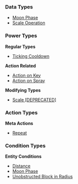 ### Data Types

- [Moon Phase](data/MOON_PHASE.md)
- [Scale Operation](data/SCALE_OPERATION.md)

### Power Types

**Regular Types**

- [Ticking Cooldown](power/TICKING_COOLDOWN.md)

**Action Related**

- [Action on Key](power/ACTION_ON_KEY.md)
- [Action on Spray](power/ACTION_ON_SPRAY.md)

**Modifying Types**

- [Scale [DEPRECATED]](power/SCALE.md)

### Action Types

**Meta Actions**

- [Repeat](action/meta/REPEAT.md)

### Condition Types

**Entity Conditions**

- [Distance](condition/entity/DISTANCE.md)
- [Moon Phase](condition/entity/MOON_PHASE.md)
- [Unobstructed Block in Radius](condition/entity/UNOBSTRUCTED_BLOCK_IN_RADIUS.md)
